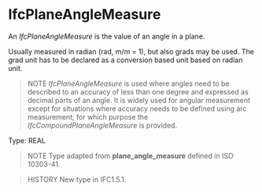 # IfcPlaneAngleMeasure

An _IfcPlaneAngleMeasure_ is the value of an angle in a plane.
<!-- end of short definition -->

Usually measured in radian (rad, m/m = 1), but also grads may be used. The grad unit has to be declared as a conversion based unit based on radian unit.

> NOTE _IfcPlaneAngleMeasure_ is used where angles need to be described to an accuracy of less than one degree and expressed as decimal parts of an angle. It is widely used for angular measurement except for situations where accuracy needs to be defined using arc measurement; for which purpose the _IfcCompoundPlaneAngleMeasure_ is provided.

Type: REAL

> NOTE Type adapted from **plane_angle_measure** defined in ISO 10303-41.

> HISTORY New type in IFC1.5.1.
